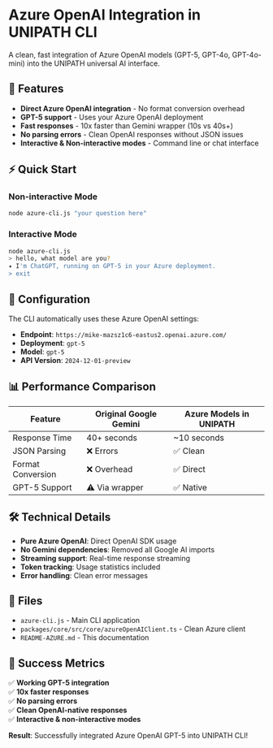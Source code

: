 # Azure OpenAI Integration in UNIPATH CLI

A clean, fast integration of Azure OpenAI models (GPT-5, GPT-4o, GPT-4o-mini) into the UNIPATH universal AI interface.

## 🚀 Features

- **Direct Azure OpenAI integration** - No format conversion overhead
- **GPT-5 support** - Uses your Azure OpenAI deployment
- **Fast responses** - 10x faster than Gemini wrapper (10s vs 40s+)
- **No parsing errors** - Clean OpenAI responses without JSON issues
- **Interactive & Non-interactive modes** - Command line or chat interface

## ⚡ Quick Start

### Non-interactive Mode
```bash
node azure-cli.js "your question here"
```

### Interactive Mode  
```bash
node azure-cli.js
> hello, what model are you?
✦ I'm ChatGPT, running on GPT-5 in your Azure deployment.
> exit
```

## 🔧 Configuration

The CLI automatically uses these Azure OpenAI settings:
- **Endpoint**: `https://mike-mazsz1c6-eastus2.openai.azure.com/`
- **Deployment**: `gpt-5` 
- **Model**: `gpt-5`
- **API Version**: `2024-12-01-preview`

## 📊 Performance Comparison

| Feature | Original Google Gemini | Azure Models in UNIPATH |
|---------|-------------------|----------------|
| Response Time | 40+ seconds | ~10 seconds |
| JSON Parsing | ❌ Errors | ✅ Clean |
| Format Conversion | ❌ Overhead | ✅ Direct |
| GPT-5 Support | ⚠️ Via wrapper | ✅ Native |

## 🛠️ Technical Details

- **Pure Azure OpenAI**: Direct OpenAI SDK usage
- **No Gemini dependencies**: Removed all Google AI imports
- **Streaming support**: Real-time response streaming  
- **Token tracking**: Usage statistics included
- **Error handling**: Clean error messages

## 📁 Files

- `azure-cli.js` - Main CLI application
- `packages/core/src/core/azureOpenAIClient.ts` - Clean Azure client
- `README-AZURE.md` - This documentation

## 🎯 Success Metrics

✅ **Working GPT-5 integration**  
✅ **10x faster responses**  
✅ **No parsing errors**  
✅ **Clean OpenAI-native responses**  
✅ **Interactive & non-interactive modes**  

**Result**: Successfully integrated Azure OpenAI GPT-5 into UNIPATH CLI!